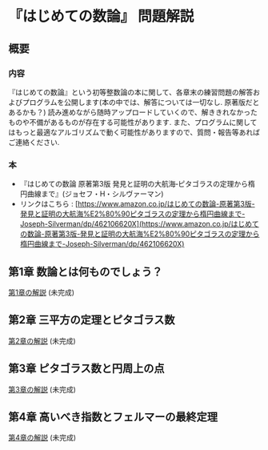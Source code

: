 # 『はじめての数論』 問題解説
## 概要

### 内容

『はじめての数論』という初等整数論の本に関して、各章末の練習問題の解答およびプログラムを公開します(本の中では、解答については一切なし. 原著版だとあるかも？) 読み進めながら随時アップロードしていくので、解ききれなかったものや不備があるものが存在する可能性があります. また、プログラムに関してはもっと最適なアルゴリズムで動く可能性がありますので、質問・報告等あればご連絡ください.
### 本

- 『はじめての数論 原著第3版 発見と証明の大航海‐ピタゴラスの定理から楕円曲線まで』(ジョセフ・H・シルヴァーマン)
- リンクはこちら : [https://www.amazon.co.jp/はじめての数論-原著第3版-発見と証明の大航海%E2%80%90ピタゴラスの定理から楕円曲線まで-Joseph-Silverman/dp/462106620X](https://www.amazon.co.jp/はじめての数論-原著第3版-発見と証明の大航海%E2%80%90ピタゴラスの定理から楕円曲線まで-Joseph-Silverman/dp/462106620X)


## 第1章 数論とは何ものでしょう？
[第1章の解説](ch01/explanation01.md) (未完成)

## 第2章 三平方の定理とピタゴラス数
[第2章の解説](ch02/explanation02.md) (未完成)


## 第3章 ピタゴラス数と円周上の点
[第3章の解説](ch03/explanation03.md) (未完成)


## 第4章 高いべき指数とフェルマーの最終定理
[第4章の解説](ch04/explanation04.md) (未完成)
